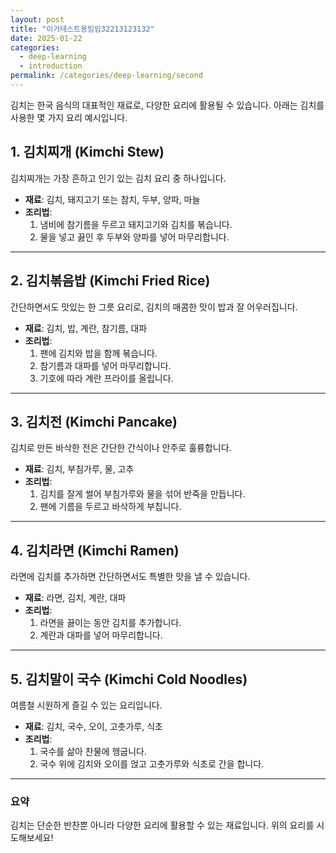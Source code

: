 ```yaml
---
layout: post
title: "이거테스트용임임32213123132"
date: 2025-01-22
categories:
  - deep-learning
  - introduction
permalink: /categories/deep-learning/second
---
```



김치는 한국 음식의 대표적인 재료로, 다양한 요리에 활용될 수 있습니다. 아래는 김치를 사용한 몇 가지 요리 예시입니다.

## 1. 김치찌개 (Kimchi Stew)
김치찌개는 가장 흔하고 인기 있는 김치 요리 중 하나입니다. 
- **재료**: 김치, 돼지고기 또는 참치, 두부, 양파, 마늘
- **조리법**: 
  1. 냄비에 참기름을 두르고 돼지고기와 김치를 볶습니다.
  2. 물을 넣고 끓인 후 두부와 양파를 넣어 마무리합니다.

---

## 2. 김치볶음밥 (Kimchi Fried Rice)
간단하면서도 맛있는 한 그릇 요리로, 김치의 매콤한 맛이 밥과 잘 어우러집니다.
- **재료**: 김치, 밥, 계란, 참기름, 대파
- **조리법**: 
  1. 팬에 김치와 밥을 함께 볶습니다.
  2. 참기름과 대파를 넣어 마무리합니다.
  3. 기호에 따라 계란 프라이를 올립니다.

---

## 3. 김치전 (Kimchi Pancake)
김치로 만든 바삭한 전은 간단한 간식이나 안주로 훌륭합니다.
- **재료**: 김치, 부침가루, 물, 고추
- **조리법**:
  1. 김치를 잘게 썰어 부침가루와 물을 섞어 반죽을 만듭니다.
  2. 팬에 기름을 두르고 바삭하게 부칩니다.

---

## 4. 김치라면 (Kimchi Ramen)
라면에 김치를 추가하면 간단하면서도 특별한 맛을 낼 수 있습니다.
- **재료**: 라면, 김치, 계란, 대파
- **조리법**:
  1. 라면을 끓이는 동안 김치를 추가합니다.
  2. 계란과 대파를 넣어 마무리합니다.

---

## 5. 김치말이 국수 (Kimchi Cold Noodles)
여름철 시원하게 즐길 수 있는 요리입니다.
- **재료**: 김치, 국수, 오이, 고춧가루, 식초
- **조리법**:
  1. 국수를 삶아 찬물에 헹굽니다.
  2. 국수 위에 김치와 오이를 얹고 고춧가루와 식초로 간을 합니다.

---

### 요약
김치는 단순한 반찬뿐 아니라 다양한 요리에 활용할 수 있는 재료입니다. 위의 요리를 시도해보세요!